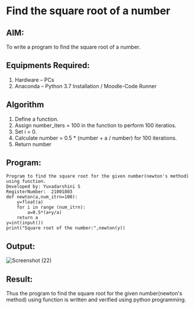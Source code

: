# Find the square root of a number

## AIM:
To write a program to find the square root of a number.

## Equipments Required:
1. Hardware – PCs
2. Anaconda – Python 3.7 Installation / Moodle-Code Runner

## Algorithm
1. Define a function.
2. Assign number_iters = 100 in the function to perform 100 iteratios.
3. Set i = 0.
4. Calculate  number = 0.5 * (number + a / number) for 100 iterations.
5. Return number

## Program:

```
Program to find the square root for the given number(newton's method) using function.
Developed by: Yuvadarshini S
RegisterNumber:  21001803
def newton(a,num_itrn=100):
    y=float(a)
    for i in range (num_itrn):
        a=0.5*(a+y/a)
    return a
y=int(input())        
print("Square root of the number:",newton(y))

```


## Output:
![Screenshot (22)](https://user-images.githubusercontent.com/94828604/154978291-069f6cc7-dfe8-4628-b9e8-1f949391dde5.png)



## Result:
Thus the program to find the square root for the given number(newton's method) using function is written and verified using python programming.
